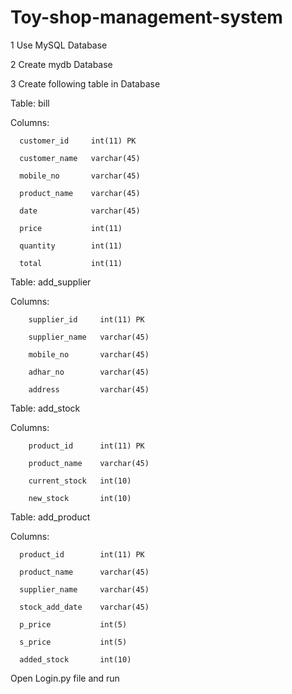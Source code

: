 # Toy-shop-management-system

1  Use MySQL Database

2  Create mydb Database 

3  Create following table in Database

Table: bill

Columns:

      customer_id     int(11) PK 
      
      customer_name   varchar(45) 
  
      mobile_no       varchar(45) 
      
      product_name    varchar(45) 
      
      date            varchar(45) 
      
      price           int(11) 
      
      quantity        int(11) 
   
      total           int(11)
   
   
Table: add_supplier

Columns:

        supplier_id     int(11) PK 
        
        supplier_name   varchar(45) 
        
        mobile_no       varchar(45) 
        
        adhar_no        varchar(45) 
        
        address         varchar(45)
       
Table: add_stock

Columns:

        product_id      int(11) PK 
        
        product_name    varchar(45) 
        
        current_stock   int(10) 
        
        new_stock       int(10)       
        
        
Table: add_product

Columns:

      product_id        int(11) PK 
      
      product_name      varchar(45) 
      
      supplier_name     varchar(45) 
      
      stock_add_date    varchar(45) 
      
      p_price           int(5) 
      
      s_price           int(5) 
      
      added_stock       int(10)        
        
        
   
Open Login.py file and run
